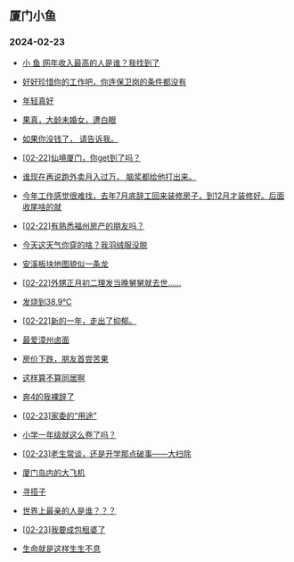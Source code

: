 ## 厦门小鱼 
### 2024-02-23

+ [小 鱼 网年收入最高的人是谁？我找到了](http://bbs.xmfish.com/read-htm-tid-18149717.html)

+ [好好珍惜你的工作吧，你连保卫岗的条件都没有](http://bbs.xmfish.com/read-htm-tid-18149736.html)

+ [年轻真好](http://bbs.xmfish.com/read-htm-tid-18149622.html)

+ [果真，大龄未婚女，遭白眼](http://bbs.xmfish.com/read-htm-tid-18149916.html)

+ [如果你没钱了，
请告诉我。](http://bbs.xmfish.com/read-htm-tid-18149803.html)

+ [[02-22]仙境厦门，你get到了吗？](http://bbs.xmfish.com/read-htm-tid-18149701.html)

+ [谁现在再说跑外卖月入过万，
脑浆都给他打出来。](http://bbs.xmfish.com/read-htm-tid-18149839.html)

+ [今年工作感觉很难找，去年7月底辞工回来装修房子，到12月才装修好。后面收尾啥的就](http://bbs.xmfish.com/read-htm-tid-18149790.html)

+ [[02-22]有熟悉福州房产的朋友吗？](http://bbs.xmfish.com/read-htm-tid-18149851.html)

+ [今天这天气你穿的啥？我羽绒服没脱](http://bbs.xmfish.com/read-htm-tid-18149766.html)

+ [安溪板块地图貌似一条龙](http://bbs.xmfish.com/read-htm-tid-18149866.html)

+ [[02-22]外甥正月初二理发当晚舅舅就去世……](http://bbs.xmfish.com/read-htm-tid-18149930.html)

+ [发烧到38.9℃](http://bbs.xmfish.com/read-htm-tid-18149920.html)

+ [[02-22]新的一年，走出了抑郁。](http://bbs.xmfish.com/read-htm-tid-18150087.html)

+ [最爱漳州卤面](http://bbs.xmfish.com/read-htm-tid-18149912.html)

+ [房价下跌，朋友首尝苦果](http://bbs.xmfish.com/read-htm-tid-18150029.html)

+ [这样算不算同居啊](http://bbs.xmfish.com/read-htm-tid-18150067.html)

+ [奔4的我裸辞了](http://bbs.xmfish.com/read-htm-tid-18150056.html)

+ [[02-23]家委的“用途”](http://bbs.xmfish.com/read-htm-tid-18150241.html)

+ [小学一年级就这么卷了吗？](http://bbs.xmfish.com/read-htm-tid-18149986.html)

+ [[02-23]老生常谈，还是开学那点破事——大扫除](http://bbs.xmfish.com/read-htm-tid-18150201.html)

+ [厦门岛内的大飞机](http://bbs.xmfish.com/read-htm-tid-18150136.html)

+ [寻搭子](http://bbs.xmfish.com/read-htm-tid-18150009.html)

+ [世界上最亲的人是谁？？？](http://bbs.xmfish.com/read-htm-tid-18150122.html)

+ [[02-23]我要成包租婆了](http://bbs.xmfish.com/read-htm-tid-18150167.html)

+ [生命就是这样生生不息](http://bbs.xmfish.com/read-htm-tid-18150143.html)

